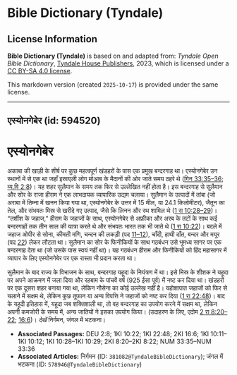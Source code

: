 # Bible Dictionary (Tyndale)

## License Information

**Bible Dictionary (Tyndale)** is based on and adapted from: _Tyndale Open Bible Dictionary_, [Tyndale House Publishers](https://tyndaleopenresources.com/), 2023, which is licensed under a [CC BY-SA 4.0 license](https://creativecommons.org/licenses/by-sa/4.0/legalcode.en).

This markdown version (created `2025-10-17`) is provided under the same license.



--------------------------------

## एस्योनगेबेर (id: 594520)

एस्योनगेबेर
===========

अकाबा की खाड़ी के शीर्ष पर कुछ महत्वपूर्ण खंडहरों के पास एक प्रमुख बन्दरगाह था। एस्योनगेबेर उन स्थानों में से एक था जहाँ इस्राएली लोग मोआब के मैदानों की ओर जाते समय ठहरे थे ([गिन 33:35–36](https://ref.ly/Num33:35-Num33:36); [व्य.वि 2:8](https://ref.ly/Deut2:8))। यह शहर सुलैमान के समय तक फिर से उल्लेखित नहीं होता है। इस बन्दरगाह से सुलैमान और सोर के राजा हीराम ने एक लाभदायक व्यापारिक उद्यम चलाया। सुलैमान के उत्पादों में तांबा (जो अराबा में तिम्ना में खनन किया गया था, एस्योनगेबेर के उत्तर में 15 मील, या 24\.1 किलोमीटर), जैतून का तेल, और संभवतः मिस्र से खरीदे गए उत्पाद, जैसे कि लिनन और रथ शामिल थे ([1 रा 10:28–29](https://ref.ly/1Kgs10:28-1Kgs10:29))। “तर्शीश के जहाज,” हीराम के जहाजों के साथ, एस्योनगेबेर से अफ्रीका और अरब के तटों के साथ कई बन्दरगाहों तक तीन साल की यात्रा करते थे और संभवतः भारत तक भी जाते थे ([1 रा 10:22](https://ref.ly/1Kgs10:22))। बदले में जहाज ओपीर से सोना, कीमती मणि, चन्दन की लकड़ी (पद [11–12](https://ref.ly/1Kgs10:11-1Kgs10:12)), चाँदी, हाथी दाँत, बन्दर और मयूर (पद [22](https://ref.ly/1Kgs10:22)) लेकर लौटता था। सुलैमान का सोर के फिनीकियों के साथ गठबंधन उसे भूमध्य सागर पर एक बन्दरगाह देता था (जो उसके पास स्वयं नहीं था)। यह गठबंधन हीराम और फिनीकियों को हिंद महासागर में व्यापार के लिए एस्योनगेबेर पर एक रास्ता भी प्रदान करता था।

सुलैमान के बाद राज्य के विभाजन के साथ, बन्दरगाह यहूदा के नियंत्रण में था। इसे मिस्र के शीशक ने यहूदा पर अपने आक्रमण में जला दिया और रहबाम के पांचवें वर्ष (925 ईसा पूर्व) में नष्ट कर दिया था। खंडहरों पर एक दूसरा शहर बनाया गया था, लेकिन नौसेना का कोई उल्लेख नहीं है। यहोशापात जहाजों को फिर से चलाने में सक्षम थे, लेकिन कुछ तूफान या अन्य विपत्ति ने जहाजों को नष्ट कर दिया ([1 रा 22:48](https://ref.ly/1Kgs22:48))। बाद के यहूदी इतिहास में, यहूदा जब शक्तिशाली था, तो वह बन्दरगाह का उपयोग करने में सक्षम था, लेकिन अपनी कमजोरी के समय में, अन्य जातियों ने इसका उपयोग किया। (उदाहरण के लिए, एदोम [2 रा 8:20–22](https://ref.ly/2Kgs8:20-2Kgs8:22); [16:6](https://ref.ly/2Kgs16:6))। *देखें* निर्गमन, जंगल में भटकना।

* **Associated Passages:** DEU 2:8; 1KI 10:22; 1KI 22:48; 2KI 16:6; 1KI 10:11–1KI 10:12; 1KI 10:28–1KI 10:29; 2KI 8:20–2KI 8:22; NUM 33:35–NUM 33:36
* **Associated Articles:** निर्गमन (ID: `381082@TyndaleBibleDictionary`); जंगल में भटकना (ID: `578946@TyndaleBibleDictionary`)

